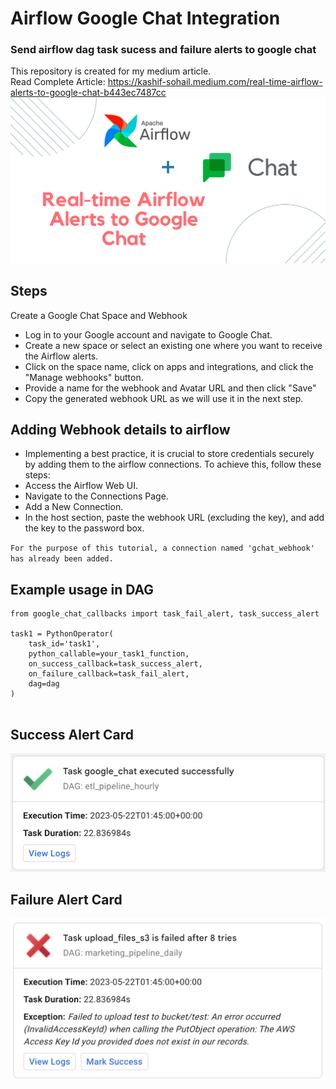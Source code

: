 # Airflow Google Chat Integration
### Send airflow dag task sucess and failure alerts to google chat 
This repository is created for my medium article. <br>
Read Complete Article: https://kashif-sohail.medium.com/real-time-airflow-alerts-to-google-chat-b443ec7487cc
<br>
<img src="images/airflow-gchat.png">

## Steps
Create a Google Chat Space and Webhook
- Log in to your Google account and navigate to Google Chat.
- Create a new space or select an existing one where you want to receive the Airflow alerts.
- Click on the space name, click on apps and integrations, and click the "Manage webhooks" button.
- Provide a name for the webhook and Avatar URL and then click "Save"
- Copy the generated webhook URL as we will use it in the next step.

## Adding Webhook details to airflow
- Implementing a best practice, it is crucial to store credentials securely by adding them to the airflow connections. To achieve this, follow these steps:
- Access the Airflow Web UI.
- Navigate to the Connections Page.
- Add a New Connection.
- In the host section, paste the webhook URL (excluding the key), and add the key to the password box.

`For the purpose of this tutorial, a connection named 'gchat_webhook' has already been added.`

## Example usage in DAG

``` 
from google_chat_callbacks import task_fail_alert, task_success_alert

task1 = PythonOperator(
    task_id='task1',
    python_callable=your_task1_function,
    on_success_callback=task_success_alert,
    on_failure_callback=task_fail_alert,
    dag=dag
)


```

## Success Alert Card
<img src="images/success-card.png">

## Failure Alert Card
<img src="images/failure-card.png">

